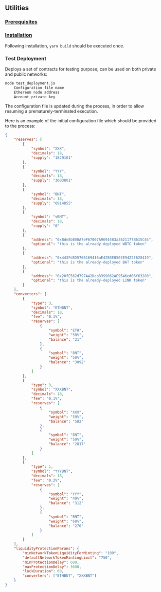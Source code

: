 ## Utilities

### [Prerequisites](../../README.md#prerequisites)

### [Installation](../../README.md#installation)

Following installation, `yarn build` should be executed once.

### Test Deployment

Deploys a set of contracts for testing purpose; can be used on both private and public networks:

```bash
node test_deployment.js
    Configuration file name
    Ethereum node address
    Account private key
```

The configuration file is updated during the process, in order to allow resuming a prematurely-terminated execution.

Here is an example of the initial configuration file which should be provided to the process:

```json
{
    "reserves": [
        {
            "symbol": "XXX",
            "decimals": 18,
            "supply": "1829101"
        },
        {
            "symbol": "YYY",
            "decimals": 18,
            "supply": "3603801"
        },
        {
            "symbol": "BNT",
            "decimals": 18,
            "supply": "6914855"
        },
        {
            "symbol": "vBNT",
            "decimals": 18,
            "supply": "0"
        },
        {
            "address": "0xBde8bB00A7eF67007A96945B3a3621177B615C44",
            "optional": "this is the already-deployed WBTC token"
        },
        {
            "address": "0x443Fd8D5766169416aE42B8E050fE9422f628419",
            "optional": "this is the already-deployed BAT token"
        },
        {
            "address": "0x20fE562d797A42Dcb3399062AE9546cd06f63280",
            "optional": "this is the already-deployed LINK token"
        }
    ],
    "converters": [
        {
            "type": 3,
            "symbol": "ETHBNT",
            "decimals": 18,
            "fee": "0.1%",
            "reserves": [
                {
                    "symbol": "ETH",
                    "weight": "50%",
                    "balance": "21"
                },
                {
                    "symbol": "BNT",
                    "weight": "50%",
                    "balance": "3092"
                }
            ]
        },
        {
            "type": 3,
            "symbol": "XXXBNT",
            "decimals": 18,
            "fee": "0.1%",
            "reserves": [
                {
                    "symbol": "XXX",
                    "weight": "50%",
                    "balance": "582"
                },
                {
                    "symbol": "BNT",
                    "weight": "50%",
                    "balance": "2817"
                }
            ]
        },
        {
            "type": 1,
            "symbol": "YYYBNT",
            "decimals": 18,
            "fee": "0.2%",
            "reserves": [
                {
                    "symbol": "YYY",
                    "weight": "40%",
                    "balance": "312"
                },
                {
                    "symbol": "BNT",
                    "weight": "60%",
                    "balance": "270"
                }
            ]
        }
    ],
    "liquidityProtectionParams": {
        "minNetworkTokenLiquidityForMinting": "100",
        "defaultNetworkTokenMintingLimit": "750",
        "minProtectionDelay": 600,
        "maxProtectionDelay": 3600,
        "lockDuration": 60,
        "converters": ["ETHBNT", "XXXBNT"]
    }
}
```
